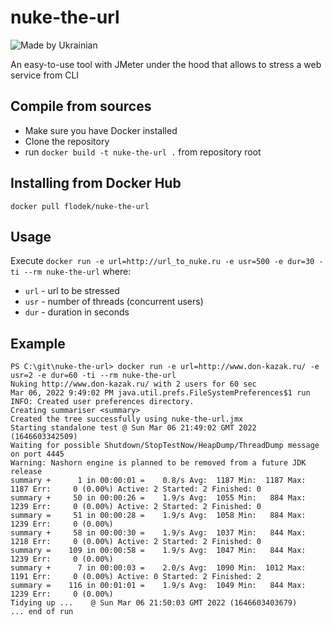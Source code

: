 # nuke-the-url
![Made by Ukrainian](https://img.shields.io/static/v1?label=Made%20by&message=Ukrainian&labelColor=1f5fb2&color=fad247&style=flat)

An easy-to-use tool with JMeter under the hood that allows to stress a web service from CLI

## Compile from sources
 - Make sure you have Docker installed
 - Clone the repository
 - run `docker build -t nuke-the-url .` from repository root

## Installing from Docker Hub
`docker pull flodek/nuke-the-url`

## Usage
Execute `docker run -e url=http://url_to_nuke.ru -e usr=500 -e dur=30 -ti --rm nuke-the-url` where:
 - `url` - url to be stressed
 - `usr` - number of threads (concurrent users)
 - `dur` - duration in seconds

## Example
```
PS C:\git\nuke-the-url> docker run -e url=http://www.don-kazak.ru/ -e usr=2 -e dur=60 -ti --rm nuke-the-url       
Nuking http://www.don-kazak.ru/ with 2 users for 60 sec
Mar 06, 2022 9:49:02 PM java.util.prefs.FileSystemPreferences$1 run
INFO: Created user preferences directory.
Creating summariser <summary>
Created the tree successfully using nuke-the-url.jmx
Starting standalone test @ Sun Mar 06 21:49:02 GMT 2022 (1646603342509)
Waiting for possible Shutdown/StopTestNow/HeapDump/ThreadDump message on port 4445
Warning: Nashorn engine is planned to be removed from a future JDK release
summary +      1 in 00:00:01 =    0.8/s Avg:  1187 Min:  1187 Max:  1187 Err:     0 (0.00%) Active: 2 Started: 2 Finished: 0
summary +     50 in 00:00:26 =    1.9/s Avg:  1055 Min:   884 Max:  1239 Err:     0 (0.00%) Active: 2 Started: 2 Finished: 0
summary =     51 in 00:00:28 =    1.9/s Avg:  1058 Min:   884 Max:  1239 Err:     0 (0.00%)
summary +     58 in 00:00:30 =    1.9/s Avg:  1037 Min:   844 Max:  1218 Err:     0 (0.00%) Active: 2 Started: 2 Finished: 0
summary =    109 in 00:00:58 =    1.9/s Avg:  1047 Min:   844 Max:  1239 Err:     0 (0.00%)
summary +      7 in 00:00:03 =    2.0/s Avg:  1090 Min:  1012 Max:  1191 Err:     0 (0.00%) Active: 0 Started: 2 Finished: 2
summary =    116 in 00:01:01 =    1.9/s Avg:  1049 Min:   844 Max:  1239 Err:     0 (0.00%)
Tidying up ...    @ Sun Mar 06 21:50:03 GMT 2022 (1646603403679)
... end of run
```
